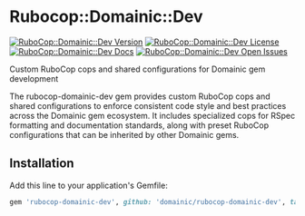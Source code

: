 # Rubocop::Domainic::Dev

[![RuboCop::Domainic::Dev Version](https://img.shields.io/github/v/release/domainic/rubocop-domainic-dev?style=for-the-badge&logo=rubygems&logoColor=white&logoSize=auto&label=Gem%20Version&color=orange)](https://github.com/domainic/rubocop-domainic-dev/releases/latest)
[![RuboCop::Domainic::Dev License](https://img.shields.io/github/license/domainic/rubocop-domainic-dev?style=for-the-badge&logo=opensourceinitiative&logoColor=white&logoSize=auto)](./LICENSE)
[![RuboCop::Domainic::Dev Docs](https://img.shields.io/badge/rubydoc-blue?style=for-the-badge&logo=readthedocs&logoColor=white&logoSize=auto&label=docs)](https://rubydoc.info/github/domainic/rubocop-domainic-dev)
[![RuboCop::Domainic::Dev Open Issues](https://img.shields.io/github/issues-search/domainic/rubocop-domainic-dev?query=state%3Aopen&style=for-the-badge&logo=github&logoColor=white&logoSize=auto&label=issues&color=red)](https://github.com/domainic/rubocop-domainic-dev/issues?q=state%3Aopen%20)

Custom RuboCop cops and shared configurations for Domainic gem development

The rubocop-domainic-dev gem provides custom RuboCop cops and shared configurations to enforce consistent code style and
best practices across the Domainic gem ecosystem. It includes specialized cops for RSpec formatting and documentation
standards, along with preset RuboCop configurations that can be inherited by other Domainic gems.

## Installation

Add this line to your application's Gemfile:

```ruby
gem 'rubocop-domainic-dev', github: 'domainic/rubocop-domainic-dev', tag: '0.0.2'
```
